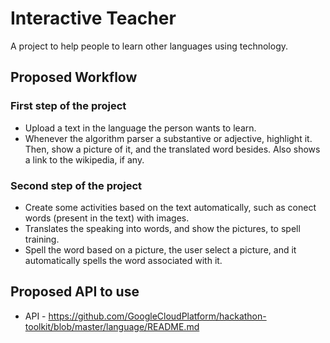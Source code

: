 # Interactive Teacher
A project to help people to learn other languages using technology.

## Proposed Workflow

### First step of the project
- Upload a text in the language the person wants to learn.
- Whenever the algorithm parser a substantive or adjective, highlight it.
Then, show a picture of it, and the translated word besides. Also shows a link to the wikipedia, if any.

### Second step of the project
- Create some activities based on the text automatically, such as conect words (present in the text) with images.
- Translates the speaking into words, and show the pictures, to spell training.
- Spell the word based on a picture, the user select a picture, and it automatically spells the word associated with it.

## Proposed API to use
- API - https://github.com/GoogleCloudPlatform/hackathon-toolkit/blob/master/language/README.md
